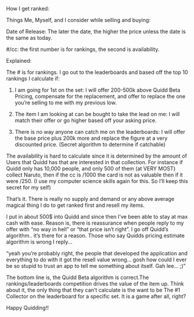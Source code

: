 How I get ranked:

Things Me, Myself, and I consider while selling and buying:

Date of Release: The later the date, the higher the price unless the date is the same as today.

#/cc: the first number is for rankings, the second is availability.

Explained:

The # is for rankings. I go out to the leaderboards and based off the top 10 rankings I calculate if:

1. I am going for 1st on the set: I will offer 200-500k above Quidd Beta Pricing, compensate for the replacement, and offer to replace the one you’re selling to me with my previous low.

2. The item I am looking at can be bought to take the lead on me:  I will match their offer or go higher based off your asking price.

3. There is no way anyone can catch me on the leaderboards: I will offer the base price plus 200k more and replace the figure at a very discounted price. (Secret algorithm to determine if catchable)

The availability is hard to calculate since it is determined by the amount of Users that Quidd has that are interested in that collection. For instance if Quidd only has 10,000 people, and only 500 of them (at VERY MOST) collect Naruto, then if the cc is /1000 the card is not as valuable then if it were /250. (I use my computer science skills again for this. So I’ll keep this secret for my self)

That’s it. There is really no supply and demand or any above average magical thing I do to get ranked first and resell my items.

I put in about 500$ into Quidd and since then I’ve been able to stay at max cash with ease. 
Reason is, there is reassurance when people reply to my offer with “no way in hell” or “that price isn’t right”. I go off Quidd’s algorithm.. it’s there for a reason. Those who say Quidds pricing  estimate algorithm is wrong I reply... 

“yeah you’re probably right, the people that developed the application and everything to do with it got the resell value wrong... gosh how could I ever be so stupid to trust an app to tell me something about itself. Gah lee... ;)”

The bottom line is, the Quidd Beta algorithm is correct.The rankings/leaderboards competition drives the value of the item up. Think about it, the only thing that they can’t calculate is the want to be The #1 Collector on the leaderboard for a specific set.  It is a game after all, right?

Happy Quidding!!



